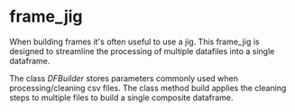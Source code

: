 # frame_jig

When building frames it's often useful to use a jig.  This frame_jig is designed to streamline the processing of multiple datafiles into a single dataframe.

The class *DFBuilder* stores parameters commonly used when processing/cleaning csv files.  The class method build applies the cleaning steps to multiple files to build a single composite dataframe.


